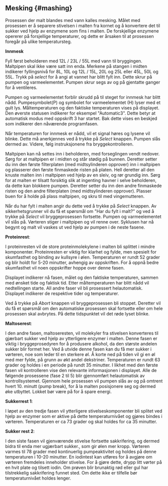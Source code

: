 ## Mesking {#mashing}

Prosessen der malt blandes med vann kalles mesking. Målet med prosessen er å separere stivelsen i malten fra kornet og å konvertere det til sukker ved hjelp av enzymene som fins i malten. De forskjellige enzymene opererer på forsjellige temperaturer, og dette er årsaken til at prosessen foregår på ulike temperatursteg.

__Innmesk__

Fyll først beholderen med 12L / 23L / 55L med vann til bryggingen. Maltpipen skal ikke være satt inn enda. Merkene på stangen i midten indikerer fyllingsnivå for 8L, 10L og 12L / 15L, 20L og 25L eller 45L, 50L og 55L. Trykk på _select_ for å angi at vannet har blitt fylt inn. Dette skrur på pumpen og varmeelementet. Pumpen skrur segs av og på gjentatte ganger for å ventileres.

Pumpen og varmeelementet forblir skrudd på til steget for innmesk har blitt nådd. Pumpesymbolet(P) og symbolet for varmeelementet (H) lyser med et gult lys. Måltemperaturen og den faktiske temperaturen vises på displayet. Den øverste statusen indikerer for eksempel "Automatic3". Dette betyr at automatisk modus med oppskrift 3 har startet. Bak dette vises en beskjed som indikerer den nåværende programfasen.

Når temperaturen for innmesk er nådd, vil et signal høres og lysene vil blinke. Dette må anerkjennes ved å trykke på _Select_ knappen. Pumpen slås dermed av. Videre, følg instruksjonene fra bryggekontrolleren.

Maltpipen kan nå settes inn i beholderen, med forseglingen vendt nedover. Sørg for at maltpipen er i midten og står stødig på bunnen. Deretter setter du inn den første filterplaten (med midtsylinderen opprover) inn i maltpipen og plasserer den første finmaskede risten på platen. Hell deretter all den knuste malten inn i maltpipen ved hjelp av en sleiv, og rør grundig inn. Sørg for at malten er tilsatt forsiktig slik at ingenting havner i selve beholderen, da dette kan blokkere pumpen. Deretter setter du inn den andre finmaskede risten og den andre filterplaten (med midtsylinderen opprover). Plasser buen for å holde på plass maltpipen, og skru til med vingemutteren.

Når du har fylt i malten angir du dette ved å trykke på _Select_ knappen. Av sikkerhetsgrunner vil du få et spørsmål om "Har du fylt i malt?" og ved å trykke på _Select_ vil bryggeprosessen fortsette. Pumpen og varmeelementet vil slås på. Vørteren stiger i maltpipen og vil renne over. Syklusen har nå begynt og malt vil vaskes ut ved hjelp av pumpen i de neste fasene.

__Proteinrest__:

I proteinresten vil de store proteinmolekylene i malten bli splittet i mindre komponenter. Proteinresten er viktig for klarhet og fylde, men spesielt for skumfasthet og binding av kullsyre i ølen. Temperaturen er rundt 52 grader og blir holdt for 5-20 minutter, avhengig av oppskriften. For å oppnå bedre skumfasthet vil noen oppskrifter hoppe over denne fasen.

Displayet indikerer nå fasen, målet og den faktiske temperaturen, sammen med ønsket tide og faktisk tid. Etter måltemperaturen har blitt nådd vil nedtellingen starte. All andre faser vil bli prosessert helautomatisk. Displayet indikerer de respektive tider og temperaturer.

Ved å trykke på _Abort_ knappen vil bryggeprosessen bli stoppet. Deretter vil du få et spørsmål om den automatiske prosessen skal fortsette eller om hele prosessen skal avbrytes. På dette tidspunktet vil det røde lyset blinke.

__Maltoserest__:

I den andre fasen, maltoseresten, vil molekyler fra stivelsen konverteres til gjærbart sukker ved hjelp av ytterligere enzymer i malten. Denne fasen er viktig i bryggeprosedyren for å produsere alkohol, da den største andelen sukker blir formet her. Ved å utvide denne fasen kan du få mer sukker i vørteren, noe som leder til en sterkere øl. Å korte ned på tiden vil gi en øl med mer fylde, på grunn av økt andel dekstriner. Temperaturen er rundt 63 grader og holdes i en periode på rundt 35 minutter. I likhet med den første fasen vil kontrolleren vise den relevante informasjonen i displayet. Alle de følgende prosessene (fase 2 til 5) blir gjennomført helautomatisk av kontrollsystemet. Gjennom hele prosessen vil pumpen slås av og på omtrent hvert 10. minutt (pump break), for å la malten posisjonere seg og dermed øke utbyttet. Lokket bør være på for å spare energi.

__Sukkerrest 1__:

I løpet av den tredje fasen vil ytterligere stivelseskomponenter bli splitet ved hjelp av enzymer som er aktive på dette temperaturnivået og gjøres bindes i vørteren. Temperaturen er ca 73 grader og skal holdes for ca 35 minutter.

__Sukker rest 2__:

I den siste fasen vil gjenværende stivelse fortsette sakkrifering, og dermed bidra til enda mer ugjærbart sukker., som gir ølen mer kropp. Vørteren varmes til 78 grader med kontinuerlig pumpeaktivitet og holdes på denne temperaturen i 10-20 minutter. En iodintest kan utføres for å avgjøre om vørteren fremdeles inneholder stivelse. For å gjøre dette, drypp litt vørter på en hvit plate og tilsett iodin. Om prøven blir brunaktig rød eller gul har tilstrekkelig sakkrifering funnet sted. Om dette ikke er tilfelle bør temperaturnivået holdes lenger.
